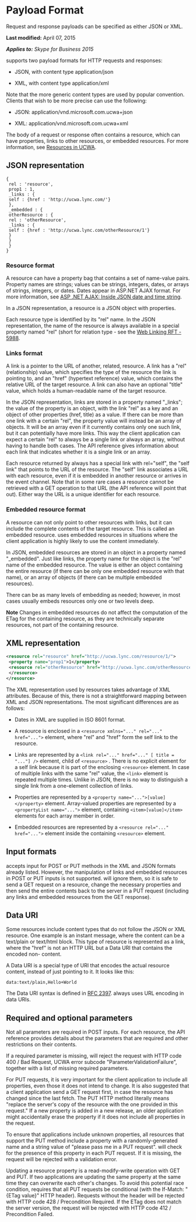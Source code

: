 
# Payload Format
Request and response payloads can be specified as either JSON or XML.

 **Last modified:** April 07, 2015

 _**Applies to:** Skype for Business 2015_

 supports two payload formats for HTTP requests and responses:

- JSON, with content type application/json
 
- XML, with content type application/xml
 
Note that the more generic content types are used by popular convention. Clients that wish to be more precise can use the following:

- JSON: application/vnd.microsoft.com.ucwa+json 
 
- XML: application/vnd.microsoft.com.ucwa+xml
 
The body of a request or response often contains a resource, which can have properties, links to other resources, or embedded resources. For more information, see [Resources in UCWA](ResourcesInUCWA.md).

## JSON representation
<a name="sectionSection0"> </a>


```
{
 rel : 'resource',
 prop1 : 1,
 _links : {
 self : {href : 'http://ucwa.lync.com/'}
 },
 _embedded : {
 otherResource : {
 rel : 'otherResource',
 _links : {
 self : {href : 'http://ucwa.lync.com/otherResource/1'}
 }
 }
 }
}

```


### Resource format

A resource can have a property bag that contains a set of name-value pairs. Property names are strings; values can be strings, integers, dates, or arrays of strings, integers, or dates. Dates appear in ASP.NET AJAX format. For more information, see [ASP .NET AJAX: Inside JSON date and time string](http://msdn.microsoft.com/en-us/library/bb299886.aspx).

In a JSON representation, a resource is a JSON object with properties.

Each resource type is identified by its "rel" name. In the JSON representation, the name of the resource is always available in a special property named "rel" (short for relation type - see the [Web Linking RFT - 5988](http://tools.ietf.org/html/rfc5988).


### Links format

A link is a pointer to the URL of another, related, resource. A link has a "rel" (relationship) value, which specifies the type of the resource the link is pointing to, and an "href" (hypertext reference) value, which contains the relative URL of the target resource. A link can also have an optional "title" value, which holds a human-readable name of the target resource.

In the JSON representation, links are stored in a property named "_links"; the value of the property is an object, with the link "rel" as a key and an object of other properties (href, title) as a value. If there can be more than one link with a certain "rel", the property value will instead be an array of objects. It will be an array even if it currently contains only one such link, but it can potentially have more links. This way the client application can expect a certain "rel" to always be a single link or always an array, without having to handle both cases. The API reference gives information about each link that indicates whether it is a single link or an array.

Each resource returned by always has a special link with rel="self", the "self link" that points to the URL of the resource. The "self" link associates a URL with each resource, even if it is embedded in another resource or arrives in the event channel. Note that in some rare cases a resource cannot be retrieved with a GET operation to that URL (the API reference will point that out). Either way the URL is a unique identifier for each resource.


### Embedded resource format

A resource can not only point to other resources with links, but it can include the complete contents of the target resource. This is called an embedded resource. uses embedded resources in situations where the client application is highly likely to use the content immediately.

In JSON, embedded resources are stored in an object in a property named "_embedded". Just like links, the property name for the object is the "rel" name of the embedded resource. The value is either an object containing the entire resource (if there can be only one embedded resource with that name), or an array of objects (if there can be multiple embedded resources).

There can be as many levels of embedding as needed; however, in most cases usually embeds resources only one or two levels deep.


 **Note** Changes in embedded resources do not affect the computation of the ETag for the containing resource, as they are technically separate resources, not part of the containing resource.


## XML representation
<a name="sectionSection1"> </a>


```XML
<resource rel="resource" href="http://ucwa.lync.com/resource/1/">
 <property name="prop1">1</property>
 <resource rel="otherResource" href="http://ucwa.lync.com/otherResource/1">
 </resource>
</resource>

```

The XML representation used by resources takes advantage of XML attributes. Because of this, there is not a straightforward mapping between XML and JSON representations. The most significant differences are as follows:


- Dates in XML are supplied in ISO 8601 format. 
    
- A resource is enclosed in a ```<resource xmlns="..." rel="..." href="...">``` element, where "rel" and "href" form the self link to the resource.
    
- Links are represented by a ```<link rel="..." href="..." [ title = "..."] />``` 
element, child of ```<resource>```
. There is no explicit element for a self link because it is part of the enclosing ```<resource>``` 
element. In case of multiple links with the same "rel" value, the ```<link>``` element is repeated multiple times. Unlike in JSON, there is no way to distinguish a single link from a one-element collection of links.
    
- Properties are represented by a ```<property name="...">[value]</property>``` 
element. Array-valued properties are represented by a ```<propertyList name="...">``` 
element, containing ```<item>[value]</item>``` elements for each array member in order.
    
- Embedded resources are represented by a ```<resource rel="..." href="...">```
element inside the containing ```<resource>``` element.
    

## Input formats
<a name="sectionSection2"> </a>

 accepts input for POST or PUT methods in the XML and JSON formats already listed. However, the manipulation of links and embedded resources in POST or PUT inputs is not supported. will ignore them, so it is safe to send a GET request on a resource, change the necessary properties and then send the entire contents back to the server in a PUT request (including any links and embedded resources from the GET response).


## Data URI
<a name="sectionSection3"> </a>

Some resources include content types that do not follow the JSON or XML resource. One example is an instant message, where the content can be a text/plain or text/html block. This type of resource is represented as a link, where the "href" is not an HTTP URL but a Data URI that contains the encoded non- content.

A Data URI is a special type of URI that encodes the actual resource content, instead of just pointing to it. It looks like this:




```
data:text/plain,Hello+World
```

The Data URI syntax is defined in [RFC 2397](http://tools.ietf.org/html/rfc2397). always uses URL encoding in data URIs.


## Required and optional parameters
<a name="sectionSection4"> </a>

Not all parameters are required in POST inputs. For each resource, the API reference provides details about the parameters that are required and other restrictions on their contents.

If a required parameter is missing, will reject the request with HTTP code 400 / Bad Request, UCWA error subcode "ParameterValidationFailure", together with a list of missing required parameters.

For PUT requests, it is very important for the client application to include all properties, even those it does not intend to change. It is also suggested that a client application send a GET request first, in case the resource has changed since the last fetch. The PUT HTTP method literally means "replace the server's copy of the resource with the one provided in this request." If a new property is added in a new release, an older application might accidentally erase the property if it does not include all properties in the request.

To ensure that applications include unknown properties, all resources that support the PUT method include a property with a randomly-generated name and a string value of "please pass me in a PUT request". will check for the presence of this property in each PUT request. If it is missing, the request will be rejected with a validation error.

Updating a resource property is a read-modify-write operation with GET and PUT. If two applications are updating the same property at the same time they can overwrite each other's changes. To avoid this potential race condition, requires that all PUT requests be conditional (with the If-Match: "{ETag value}" HTTP header). Requests without the header will be rejected with HTTP code 428 / Precondition Required. If the ETag does not match the server version, the request will be rejected with HTTP code 412 / Precondition Failed.

